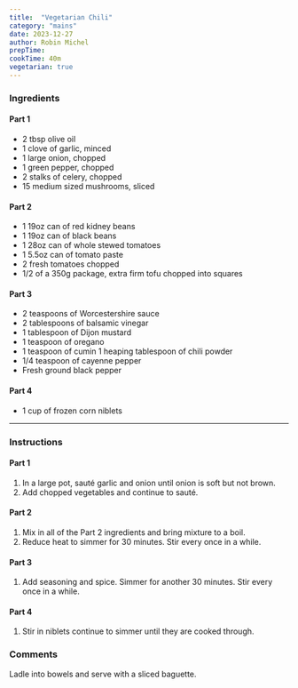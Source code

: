 ```yaml
---
title:  "Vegetarian Chili"
category: "mains"
date: 2023-12-27
author: Robin Michel
prepTime:
cookTime: 40m
vegetarian: true
---
```


### Ingredients

#### Part 1

- 2 tbsp olive oil
- 1 clove of garlic, minced
- 1 large onion, chopped
- 1 green pepper, chopped
- 2 stalks of celery, chopped
- 15 medium sized mushrooms, sliced

#### Part 2

- 1 19oz can of red kidney beans
- 1 19oz can of black beans
- 1 28oz can of whole stewed tomatoes
- 1 5.5oz can of tomato paste
- 2 fresh tomatoes chopped
- 1/2 of a 350g package, extra firm tofu chopped into squares

#### Part 3

- 2 teaspoons of Worcestershire sauce
- 2 tablespoons of balsamic vinegar
- 1 tablespoon of Dijon mustard
- 1 teaspoon of oregano
- 1 teaspoon of cumin 1 heaping tablespoon of chili powder
- 1/4 teaspoon of cayenne pepper
- Fresh ground black pepper

#### Part 4

- 1 cup of frozen corn niblets

---

### Instructions

#### Part 1

1. In a large pot, sauté garlic and onion until onion is soft but not brown.
2. Add chopped vegetables and continue to sauté.

#### Part 2

1. Mix in all of the Part 2 ingredients and bring mixture to a boil.
2. Reduce heat to simmer for 30 minutes. Stir every once in a while.

#### Part 3

1. Add seasoning and spice. Simmer for another 30 minutes.  Stir every once in a while.

#### Part 4

1. Stir in niblets continue to simmer until they are cooked through.

### Comments

Ladle into bowels and serve with a sliced baguette.
